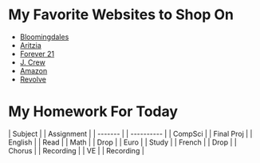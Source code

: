 # My Favorite Websites to Shop On

- [Bloomingdales](https://www.bloomingdales.com/)
- [Aritzia](https://www.aritzia.com/us/en/home)
- [Forever 21](https://www.forever21.com/us/shop/catalog/category/f21/women-main)
- [J. Crew](https://www.jcrew.com/)
- [Amazon](https://www.amazon.com/)
- [Revolve](https://www.revolve.com/women/?navsrc=main)

# My Homework For Today

| Subject |  | Assignment |
| ------- |  | ---------- |
| CompSci |  | Final Proj |
| English |  | Read       |
| Math    |  | Drop       |
| Euro    |  | Study      |
| French  |  | Drop       |
| Chorus  |  | Recording  |
| VE      |  | Recording  |
